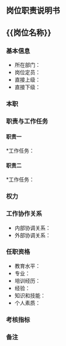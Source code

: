 岗位职责说明书
----

## {{岗位名称}}

### 基本信息

* 所在部门：
* 岗位定员：
* 直接上级：
* 直接下级：

### 本职

### 职责与工作任务

#### 职责一

*工作任务：

#### 职责二

*工作任务：

### 权力

### 工作协作关系

* 内部协调关系：
* 外部协调关系：

### 任职资格

* 教育水平：
* 专业：
* 培训经历：
* 经验：
* 知识和技能：
* 个人素质：

### 考核指标

### 备注
